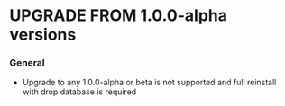 UPGRADE FROM 1.0.0-alpha versions
=======================

### General

  * Upgrade to any 1.0.0-alpha or beta is not supported and full reinstall with drop database is required
  
